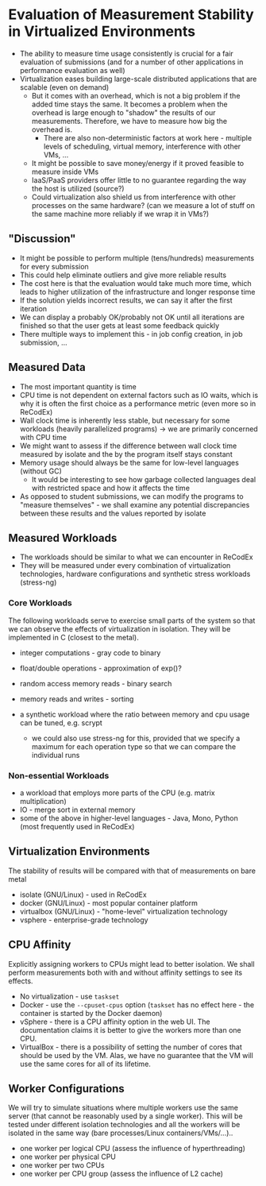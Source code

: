 # Evaluation of Measurement Stability in Virtualized Environments

- The ability to measure time usage consistently is crucial for a fair 
  evaluation of submissions (and for a number of other applications in 
  performance evaluation as well)
- Virtualization eases building large-scale distributed applications that are 
  scalable (even on demand)
  - But it comes with an overhead, which is not a big problem if the added time 
    stays the same. It becomes a problem when the overhead is large enough to 
    "shadow" the results of our measurements. Therefore, we have to measure how 
    big the overhead is.
    - There are also non-deterministic factors at work here - multiple levels of 
      scheduling, virtual memory, interference with other VMs, ...
  - It might be possible to save money/energy if it proved feasible to measure 
    inside VMs
  - IaaS/PaaS providers offer little to no guarantee regarding the way the host 
    is utilized (source?)
  - Could virtualization also shield us from interference with other processes 
    on the same hardware? (can we measure a lot of stuff on the same machine 
    more reliably if we wrap it in VMs?)

## "Discussion"

- It might be possible to perform multiple (tens/hundreds) measurements for 
  every submission
- This could help eliminate outliers and give more reliable results
- The cost here is that the evaluation would take much more time, which leads to 
  higher utilization of the infrastructure and longer response time
- If the solution yields incorrect results, we can say it after the first 
  iteration
- We can display a probably OK/probably not OK until all iterations are finished 
  so that the user gets at least some feedback quickly
- There multiple ways to implement this - in job config creation, in job 
  submission, ...

## Measured Data

- The most important quantity is time
- CPU time is not dependent on external factors such as IO waits, which is why 
  it is often the first choice as a performance metric (even more so in ReCodEx)
- Wall clock time is inherently less stable, but necessary for some workloads 
  (heavily parallelized programs) -> we are primarily concerned with CPU time
- We might want to assess if the difference between wall clock time measured by 
  isolate and the by the program itself stays constant
- Memory usage should always be the same for low-level languages (without GC)
  - It would be interesting to see how garbage collected languages deal with 
    restricted space and how it affects the time
- As opposed to student submissions, we can modify the programs to "measure
  themselves" - we shall examine any potential discrepancies between these 
  results and the values reported by isolate

## Measured Workloads

- The workloads should be similar to what we can encounter in ReCodEx
- They will be measured under every combination of virtualization technologies,
  hardware configurations and synthetic stress workloads (stress-ng)

### Core Workloads

The following workloads serve to exercise small parts of the system so that we 
can observe the effects of virtualization in isolation. They will be implemented 
in C (closest to the metal).

- integer computations - gray code to binary
- float/double operations - approximation of exp()?

- random access memory reads - binary search
- memory reads and writes - sorting

- a synthetic workload where the ratio between memory and cpu usage can be 
  tuned, e.g. scrypt
  - we could also use stress-ng for this, provided that we specify a maximum for 
    each operation type so that we can compare the individual runs

### Non-essential Workloads

- a workload that employs more parts of the CPU (e.g. matrix multiplication)
- IO - merge sort in external memory
- some of the above in higher-level languages - Java, Mono, Python (most 
  frequently used in ReCodEx)

## Virtualization Environments

The stability of results will be compared with that of measurements on bare 
metal

- isolate (GNU/Linux) - used in ReCodEx
- docker (GNU/Linux) - most popular container platform
- virtualbox (GNU/Linux) - "home-level" virtualization technology
- vsphere - enterprise-grade technology

## CPU Affinity

Explicitly assigning workers to CPUs might lead to better isolation. We shall 
perform measurements both with and without affinity settings to see its effects.

- No virtualization - use `taskset`
- Docker - use the `--cpuset-cpus` option (`taskset` has no effect here - the 
  container is started by the Docker daemon)
- vSphere - there is a CPU affinity option in the web UI. The documentation 
  claims it is better to give the workers more than one CPU.
- VirtualBox - there is a possibility of setting the number of cores that should 
  be used by the VM. Alas, we have no guarantee that the VM will use the same 
  cores for all of its lifetime.

## Worker Configurations

We will try to simulate situations where multiple workers use the same server 
(that cannot be reasonably used by a single worker). This will be tested under 
different isolation technologies and all the workers will be isolated in the 
same way (bare processes/Linux containers/VMs/...)..

- one worker per logical CPU (assess the influence of hyperthreading)
- one worker per physical CPU
- one worker per two CPUs
- one worker per CPU group (assess the influence of L2 cache)

